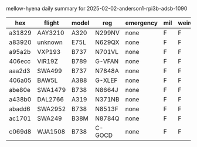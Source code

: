 mellow-hyena daily summary for 2025-02-02-anderson1-rpi3b-adsb-1090

|hex|flight|model|reg|emergency|mil|weirdo|
|--|--|--|--|--|--|--|
|a31829|AAY3210|A320|N299NV|none|F|F|
|a83920|unknown|E75L|N629QX|none|F|F|
|a95a2b|VXP193|B737|N701VL|none|F|F|
|406ecc|VIR19Z|B789|G-VFAN|none|F|F|
|aaa2d3|SWA499|B737|N7848A|none|F|F|
|406a05|BAW5L|A388|G-XLEF|none|F|F|
|abe80e|SWA1479|B738|N8664J|none|F|F|
|a438b0|DAL2766|A319|N371NB|none|F|F|
|abadd6|SWA2952|B738|N8513F|none|F|F|
|ac1701|SWA249|B38M|N8784Q|none|F|F|
|c069d8|WJA1508|B738|C-GOCD|none|F|F|
